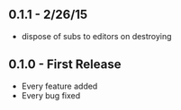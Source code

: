## 0.1.1 - 2/26/15
* dispose of subs to editors on destroying

## 0.1.0 - First Release
* Every feature added
* Every bug fixed
